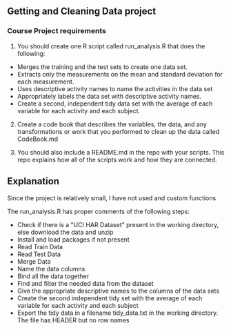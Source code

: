## Getting and Cleaning Data project

### Course Project requirements

1. You should create one R script called run_analysis.R that does the following:
 * Merges the training and the test sets to create one data set.
 * Extracts only the measurements on the mean and standard deviation for each measurement.
 * Uses descriptive activity names to name the activities in the data set
 * Appropriately labels the data set with descriptive activity names.
 * Create a second, independent tidy data set with the average of each variable for each activity and each subject.

2. Create a code book that describes the variables, the data, and any transformations or work that you performed to clean up the data called CodeBook.md

3. You should also include a README.md in the repo with your scripts. This repo explains how all of the scripts work and how they are connected.


## Explanation

Since the project is relatively small, I have not used and custom functions

The run_analysis.R has proper comments of the following steps:

* Check if there is a "UCI HAR Dataset" present in the working directory, else download the data and unzip
* Install and load packages if not present
* Read Train Data
* Read Test Data
* Merge Data
* Name the data columns
* Bind all the data together
* Find and filter the needed data from the dataset
* Give the appropriate descriptive names to the columns of the data sets
* Create the second independent tidy set with the average of each variable for each activity and each subject
* Export the tidy data in a filename tidy_data.txt in the working directory. The file has HEADER but no row names
